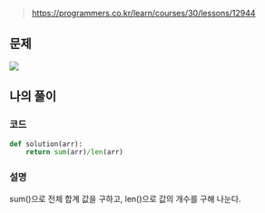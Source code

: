 > https://programmers.co.kr/learn/courses/30/lessons/12944

## 문제
![](https://images.velog.io/images/suasue/post/e58912cf-8963-426c-94db-b5b5d7dc4963/df.PNG)

## 나의 풀이
### 코드
```python
def solution(arr):
    return sum(arr)/len(arr)
```

### 설명
sum()으로 전체 합계 값을 구하고, len()으로 값의 개수를 구해 나눈다. 